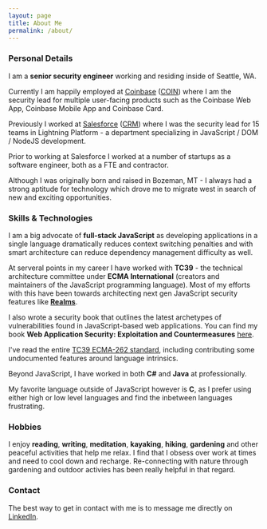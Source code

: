 ```yaml
---
layout: page
title: About Me
permalink: /about/
---
```


### Personal Details
I am a **senior security engineer** working and residing inside of Seattle, WA.

Currently I am happily employed at [Coinbase](https://www.coinbase.com) ([COIN](http://www.marketwatch.com/investing/stock/coin)) where I am the security lead for multiple user-facing products such as the Coinbase Web App, Coinbase Mobile App and Coinbase Card.

Previously I worked at [Salesforce](https://www.salesforce.com) ([CRM](http://www.marketwatch.com/investing/stock/crm)) where I was the security lead for 15 teams in Lightning Platform - a department specializing in JavaScript / DOM / NodeJS development.

Prior to working at Salesforce I worked at a number of startups as a software engineer, both as a FTE and contractor.

Although I was originally born and raised in Bozeman, MT - I always had a strong aptitude for technology which drove me to migrate west in search of new and exciting opportunities.

### Skills & Technologies
I am a big advocate of **full-stack JavaScript** as developing applications in a single language dramatically reduces context switching penalties and with smart architecture can reduce dependency management difficulty as well.

At serveral points in my career I have worked with **TC39** - the technical architecture committee under **ECMA International** (creators and maintainers of the JavaScript programming language). Most of my efforts with this have been towards architecting next gen JavaScript security features like **[Realms](https://github.com/tc39/proposal-realms)**.

I also wrote a security book that outlines the latest archetypes of vulnerabilities found in JavaScript-based web applications. You can find my book **Web Application Security: Exploitation and Countermeasures** [here](https://amzn.to/3g8LNvT).

I've read the entire [TC39 ECMA-262 standard](https://www.ecma-international.org/ecma-262/11.0/index.html#title), including contributing some undocumented features around language intrinsics. 

Beyond JavaScript, I have worked in both **C#** and **Java** at professionally. 

My favorite language outside of JavaScript however is **C**, as I prefer using either high or low level languages and find the inbetween languages frustrating. 

### Hobbies
I enjoy **reading**, **writing**, **meditation**, **kayaking**, **hiking**, **gardening** and other peaceful activities that help me relax. I find that I obsess over work at times and need to cool down and recharge. Re-connecting with nature through gardening and outdoor activies has been really helpful in that regard.

### Contact

The best way to get in contact with me is to message me directly on [LinkedIn](https://www.linkedin.com/in/andhofmt).